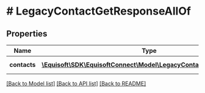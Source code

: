 # # LegacyContactGetResponseAllOf

## Properties

Name | Type | Description | Notes
------------ | ------------- | ------------- | -------------
**contacts** | [**\Equisoft\SDK\EquisoftConnect\Model\LegacyContactContactGetItem[]**](LegacyContactContactGetItem.md) | Array of contacts. | [optional]

[[Back to Model list]](../../README.md#models) [[Back to API list]](../../README.md#endpoints) [[Back to README]](../../README.md)
